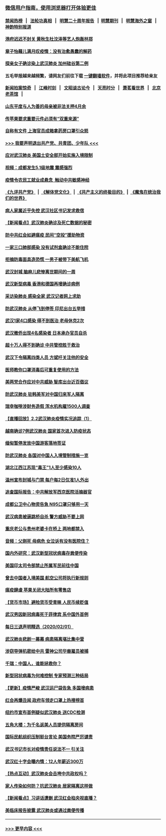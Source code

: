 ### [微信用户指南，使用浏览器打开体验更佳](https://github.com/gfw-breaker/banned-news1/blob/master/indexes/wechat-guide.md?t=0)
#### [禁闻热榜](热点新闻.md?t=0)  &nbsp;&nbsp;|&nbsp;&nbsp; [法轮功真相](https://github.com/gfw-breaker/truth/blob/master/README.md?t=0) &nbsp;&nbsp;|&nbsp;&nbsp; [明慧二十周年报告](https://github.com/gfw-breaker/mh-reports/blob/master/README.md?t=0) &nbsp;&nbsp;|&nbsp;&nbsp;[明慧期刊](https://github.com/gfw-breaker/mh-qikan) &nbsp;&nbsp;|&nbsp;&nbsp; [明慧海外之窗](https://github.com/gfw-breaker/mh-news/blob/master/README.md?t=0) &nbsp;&nbsp;|&nbsp;&nbsp; [神韵特别报道](https://github.com/gfw-breaker/mh-news/blob/master/shenyun.md?t=0)
#### [港府迟迟不封关 黄秋生杜汶泽等艺人炮轰林郑](../pages/nsc413/n11839562.md?t=02030855) 
#### [章子怡藉儿满月叹疫情：没有治愈愚蠢的解药](../pages/nsc413/n11839428.md?t=02030855) 
#### [探亲女子确诊染上武汉肺炎 加州硅谷第二例](../pages/nsc413/n11839784.md?t=02030855) 
#### 五毛举报越来越频繁，请网友们前往下载 [一键翻墙软件](https://github.com/gfw-breaker/ssr-accounts)，并将此项目推荐给亲友
#### [新闻拍案惊奇](https://github.com/gfw-breaker/banned-news1/blob/master/pages/link4.md) &nbsp;&nbsp;|&nbsp;&nbsp; [江峰时刻](https://github.com/gfw-breaker/banned-news1/blob/master/pages/link4.md) &nbsp;&nbsp;|&nbsp;&nbsp; [文昭谈古论今](https://github.com/gfw-breaker/banned-news1/blob/master/pages/link4.md) &nbsp;&nbsp;|&nbsp;&nbsp; [天亮时分](https://github.com/gfw-breaker/banned-news1/blob/master/pages/link4.md) &nbsp;&nbsp;|&nbsp;&nbsp; [萧茗看世界](https://github.com/gfw-breaker/banned-news1/blob/master/pages/link4.md) &nbsp;&nbsp;|&nbsp;&nbsp; [北京老茶馆](https://github.com/gfw-breaker/banned-news1/blob/master/pages/link4.md) &nbsp;&nbsp;|&nbsp;&nbsp; 
#### [山东平度与人为善的母亲被非法关押4月余](../pages/nsc413/n11834949.md?t=02030855) 
#### [传苹果要求重要元件必须有“双重来源”](../pages/nsc413/n11839717.md?t=02030855) 
#### [自称有文件 上海官员成箱拿药房口罩引众怒](../pages/nsc413/n11839279.md?t=02030855) 
#### [>>> 我要声明退出共产党、共青团、少年队 <<<](https://github.com/begood0513/goodnews/blob/master/quit/letter.md) 
#### [应对武汉肺炎 美国土安全部开始实施入境限制](../pages/nsc413/n11839729.md?t=02030855) 
#### [视频：成都发生5.1级地震 震感强烈](../pages/nsc413/n11839732.md?t=02030855) 
#### [疫情令农民工就业成悬念  触动中共敏感神经](../pages/nsc413/n11839625.md?t=02030855) 
#### [《九评共产党》](https://github.com/begood0513/9ping.md/blob/master/README.md) &nbsp;|&nbsp; [《解体党文化》](../../../../jtdwh.md/blob/master/README.md)  &nbsp;|&nbsp; [《共产主义的终极目的》](../../../../gczydzjmd.md/blob/master/README.md) &nbsp;|&nbsp; [《魔鬼在统治我们的世界》](../../../../mgztzwmdsj.md/blob/master/README.md) 
#### [病人家属近乎失控 武汉社区书记发求救信](../pages/nsc413/n11839621.md?t=02030855) 
#### [【新闻看点】武汉肺炎确诊及死亡数据的秘密](../pages/nsc413/n11839539.md?t=02030855) 
#### [防中共红会如避瘟疫 民间“空投”援助物资](../pages/nsc413/n11839313.md?t=02030855) 
#### [一家三口肺部感染 没有试剂盒确诊不能住院](../pages/nsc413/n11839581.md?t=02030855) 
#### [拒摘防毒面具造恐慌 一男子被带下美航飞机](../pages/nsc413/n11839455.md?t=02030855) 
#### [武汉封城 脑麻儿悲惨离世期间的一周](../pages/nsc413/n11839378.md?t=02030855) 
#### [武汉新型病毒 香港和德国再增确诊病例](../pages/nsc413/n11839381.md?t=02030855) 
#### [采访染肺炎 感染全家 武汉记者网上求助](../pages/nsc413/n11839411.md?t=02030855) 
#### [防武汉肺炎 从停飞到停签 印尼出台五举措](../pages/nsc413/n11839282.md?t=02030855) 
#### [武汉1家4口感染 得不到医治 老母休克2次](../pages/nsc413/n11839277.md?t=02030855) 
#### [武汉撤侨出现4名感染者 日本承办官员自杀](../pages/nsc413/n11839044.md?t=02030855) 
#### [超十万人得不到确诊 中共管控胜于救治](../pages/nsc413/n11838462.md?t=02030855) 
#### [武汉下令隔离四类人员 方斌吁关注他的安全](../pages/nsc413/n11838878.md?t=02030855) 
#### [医师教你口罩消毒后可重复使用的方法](../pages/nsc413/n11839225.md?t=02030855) 
#### [美两党合作应对中共威胁 智库出台近百倡议](../pages/nsc413/n11838437.md?t=02030855) 
#### [防武汉肺炎 驻韩美军对中国归来军人隔离](../pages/nsc413/n11838970.md?t=02030855) 
#### [瑞幸咖啡涉财务造假 浑水机构雇1500人调查](../pages/nsc413/n11838486.md?t=02030855) 
#### [【直播回放】2.2武汉肺炎疫情实况追踪（1）](../pages/nsc413/n11838871.md?t=02030855) 
#### [越南确诊7例武汉肺炎 国家首次进入防疫状态](../pages/nsc413/n11838860.md?t=02030855) 
#### [缅甸暂停发放中国游客落地签证](../pages/nsc413/n11838730.md?t=02030855) 
#### [防武汉肺炎 各国对中国人入境管制措施一览](../pages/nsc413/n11838726.md?t=02030855) 
#### [湖北江西江苏现“毒王”1人至少感染10人](../pages/nsc413/n11838670.md?t=02030855) 
#### [温州宣布封城与门禁 每户每2日仅准1人外出](../pages/nsc413/n11838748.md?t=02030855) 
#### [追查国际报告：中共解放军西京医院活摘器官](../pages/nsc413/n11838359.md?t=02030855) 
#### [成都公卫中心物资告急 N95口罩只够用一天](../pages/nsc413/n11834896.md?t=02030855) 
#### [武汉病患被逼跳桥自杀 警方威胁不要上网](../pages/nsc413/n11838521.md?t=02030855) 
#### [重庆老公与贵州老婆卡在桥上 两地都禁入](../pages/nsc413/n11838677.md?t=02030855) 
#### [音频：父刚死 母病危 女泣诉有没有医院住？](../pages/nsc413/n11838501.md?t=02030855) 
#### [国内外研究：武汉新型冠状病毒存粪便传染](../pages/nsc413/n11838353.md?t=02030855) 
#### [美国印太司令部禁止所属军民前往中国](../pages/nsc413/n11838418.md?t=02030855) 
#### [曾去中国者入境美国 航空公司将执行新规则](../pages/nsc413/n11838375.md?t=02030855) 
#### [瘟疫肆虐 苹果关闭大陆所有零售店](../pages/nsc413/n11838235.md?t=02030855) 
#### [【货币市场】避险货币受青睐 人民币续贬值](../pages/nsc413/n11838086.md?t=02030855) 
#### [武汉男因新冠病毒死于菲律宾 系中国外首例](../pages/nsc413/n11838247.md?t=02030855) 
#### [每日三退声明精选（2020/02/01）](../pages/nsc413/n11838281.md?t=02030855) 
#### [武汉肺炎悲剧一幕幕 病患隔离堪比集中营](../pages/nsc413/n11838047.md?t=02030855) 
#### [涉窃导弹机密给中共 雷神公司华裔雇员被捕](../pages/nsc413/n11838129.md?t=02030855) 
#### [千瑞：中国人，谁能拯救你？](../pages/nsc413/n11838069.md?t=02030855) 
#### [新型冠状病毒为何难控制 专家预测三种结局](../pages/nsc413/n11838002.md?t=02030855) 
#### [【更新】疫情严峻 武汉运尸袋告急 多国增病患](../pages/nsc413/n11801312.md?t=02030855) 
#### [红会再爆丑闻 政府车领走口罩上热搜榜首](../pages/nsc413/n11837825.md?t=02030855) 
#### [纽约市宣布首例疑似武汉肺炎 送CDC检测](../pages/nsc413/n11837852.md?t=02030855) 
#### [五角大楼：为千名返美人员提供隔离房间](../pages/nsc413/n11837831.md?t=02030855) 
#### [国际民航组织压制挺台言论 美国务院严厉谴责](../pages/nsc413/n11837791.md?t=02030855) 
#### [武汉书记市长对疫情责任说法不一 引关注](../pages/nsc413/n11837546.md?t=02030855) 
#### [武汉红十字会曝内情：12人年薪近300万](../pages/nsc413/n11837677.md?t=02030855) 
#### [【热点互动】武汉肺炎会击垮中共政权吗？](../pages/nsc413/n11837779.md?t=02030855) 
#### [家人传染如何防？抗武汉肺炎 居家隔离这样做](../pages/nsc413/n11837622.md?t=02030855) 
#### [【新闻看点】习讲话遭删 武汉红会掐央视直播？](../pages/nsc413/n11837573.md?t=02030855) 
#### [美临床报告披露 武汉肺炎或通过粪便传播](../pages/nsc413/n11837626.md?t=02030855) 

----
#### [ >>> 更早内容 <<< ](../indexes/nsc413-earlier.md)
